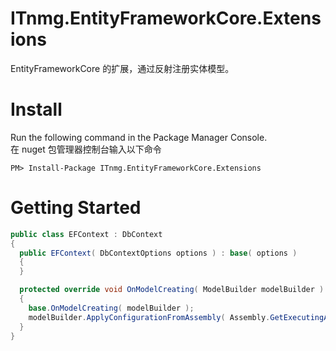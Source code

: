 # ITnmg.EntityFrameworkCore.Extensions
EntityFrameworkCore 的扩展，通过反射注册实体模型。

# Install

Run the following command in the Package Manager Console.  
在 nuget 包管理器控制台输入以下命令

    PM> Install-Package ITnmg.EntityFrameworkCore.Extensions

# Getting Started

```c#
public class EFContext : DbContext
{
  public EFContext( DbContextOptions options ) : base( options )
  {
  }

  protected override void OnModelCreating( ModelBuilder modelBuilder )
  {
    base.OnModelCreating( modelBuilder );
    modelBuilder.ApplyConfigurationFromAssembly( Assembly.GetExecutingAssembly() );
  }
}
```
